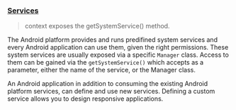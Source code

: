 ### [Services](https://www.vogella.com/tutorials/AndroidServices/article.html)

> context exposes the getSystemService() method.

The Android platform provides and runs predifined system services and every
Android application can use them, given the right permissions. These system
services are usually exposed via a specific `Manager` class. Access to them
can be gained via the `getSystemService()` which accepts as a parameter, either
the name of the service, or the Manager class.

An Android application in addition to consuming the existing Android platform services,
can define and use new services. Defining a custom service allows you to design
responsive applications.
